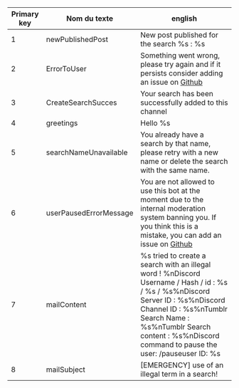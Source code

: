 | Primary key | Nom du texte           | english                                                                                                                                                                                                                                                      |
|-------------|------------------------|--------------------------------------------------------------------------------------------------------------------------------------------------------------------------------------------------------------------------------------------------------------|
| 1           | newPublishedPost       | New post published for the search %s : %s                                                                                                                                                                                                                    |
| 2           | ErrorToUser            | Something went wrong, please try again and if it persists consider adding an issue on [Github](https://github.com/Lucielle-Voeffray/TumblrFeed/issues/new)                                                                                                   |
| 3           | CreateSearchSucces     | Your search has been successfully added to this channel                                                                                                                                                                                                      |
| 4           | greetings              | Hello %s                                                                                                                                                                                                                                                     |
| 5           | searchNameUnavailable  | You already have a search by that name, please retry with a new name or delete the search with the same name.                                                                                                                                                |
| 6           | userPausedErrorMessage | You are not allowed to use this bot at the moment due to the internal moderation system banning you. If you think this is a mistake, you can add an issue on [Github](https://github.com/Lucielle-Voeffray/TumblrFeed/issues/new)                            |
| 7           | mailContent            | %s tried to create a search with an illegal word ! %nDiscord Username / Hash / id : %s / %s / %s%nDiscord Server ID : %s%nDiscord Channel ID : %s%nTumblr Search Name : %s%nTumblr Search content : %s%nDiscord command to pause the user: /pauseuser ID: %s |
| 8           | mailSubject            | [EMERGENCY] use of an illegal term in a search!                                                                                                                                                                                                              |
